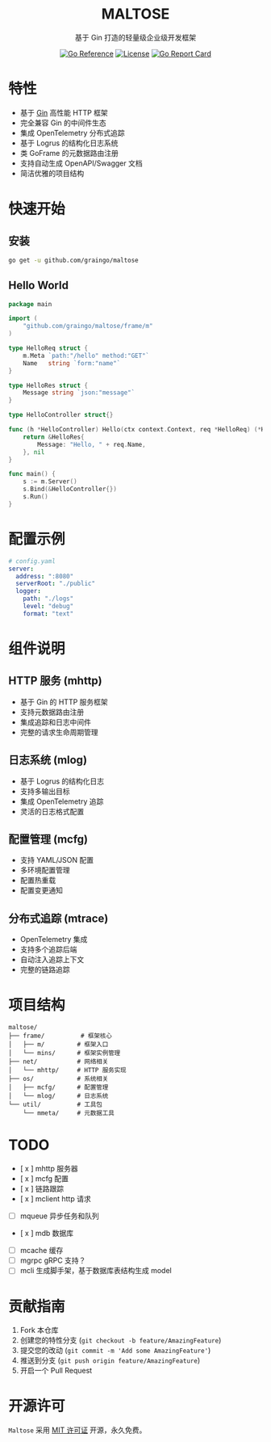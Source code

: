 <div align=center>
<h1>MALTOSE</h1>

基于 Gin 打造的轻量级企业级开发框架

[![Go Reference](https://pkg.go.dev/badge/github.com/graingo/maltose.svg)](https://pkg.go.dev/github.com/graingo/maltose)
[![License](https://img.shields.io/github/license/graingo/maltose.svg)](LICENSE)
[![Go Report Card](https://goreportcard.com/badge/github.com/graingo/maltose)](https://goreportcard.com/report/github.com/graingo/maltose)

</div>

# 特性

- 基于 [Gin](https://github.com/gin-gonic/gin) 高性能 HTTP 框架
- 完全兼容 Gin 的中间件生态
- 集成 OpenTelemetry 分布式追踪
- 基于 Logrus 的结构化日志系统
- 类 GoFrame 的元数据路由注册
- 支持自动生成 OpenAPI/Swagger 文档
- 简洁优雅的项目结构

# 快速开始

## 安装

```bash
go get -u github.com/graingo/maltose
```

## Hello World

```go
package main

import (
    "github.com/graingo/maltose/frame/m"
)

type HelloReq struct {
    m.Meta `path:"/hello" method:"GET"`
    Name   string `form:"name"`
}

type HelloRes struct {
    Message string `json:"message"`
}

type HelloController struct{}

func (h *HelloController) Hello(ctx context.Context, req *HelloReq) (*HelloRes, error) {
    return &HelloRes{
        Message: "Hello, " + req.Name,
    }, nil
}

func main() {
    s := m.Server()
    s.Bind(&HelloController{})
    s.Run()
}
```

# 配置示例

```yaml
# config.yaml
server:
  address: ":8080"
  serverRoot: "./public"
  logger:
    path: "./logs"
    level: "debug"
    format: "text"
```

# 组件说明

## HTTP 服务 (mhttp)

- 基于 Gin 的 HTTP 服务框架
- 支持元数据路由注册
- 集成追踪和日志中间件
- 完整的请求生命周期管理

## 日志系统 (mlog)

- 基于 Logrus 的结构化日志
- 支持多输出目标
- 集成 OpenTelemetry 追踪
- 灵活的日志格式配置

## 配置管理 (mcfg)

- 支持 YAML/JSON 配置
- 多环境配置管理
- 配置热重载
- 配置变更通知

## 分布式追踪 (mtrace)

- OpenTelemetry 集成
- 支持多个追踪后端
- 自动注入追踪上下文
- 完整的链路追踪

# 项目结构

```
maltose/
├── frame/          # 框架核心
│   ├── m/         # 框架入口
│   └── mins/      # 框架实例管理
├── net/           # 网络相关
│   └── mhttp/     # HTTP 服务实现
├── os/            # 系统相关
│   ├── mcfg/      # 配置管理
│   └── mlog/      # 日志系统
└── util/          # 工具包
    └── mmeta/     # 元数据工具
```

# TODO

- [ x ] mhttp 服务器
- [ x ] mcfg 配置
- [ x ] 链路跟踪
- [ x ] mclient http 请求
- [ ] mqueue 异步任务和队列
- [ x ] mdb 数据库
- [ ] mcache 缓存
- [ ] mgrpc gRPC 支持？
- [ ] mcli 生成脚手架，基于数据库表结构生成 model

# 贡献指南

1. Fork 本仓库
2. 创建您的特性分支 (`git checkout -b feature/AmazingFeature`)
3. 提交您的改动 (`git commit -m 'Add some AmazingFeature'`)
4. 推送到分支 (`git push origin feature/AmazingFeature`)
5. 开启一个 Pull Request

# 开源许可

`Maltose` 采用 [MIT 许可证](LICENSE) 开源，永久免费。
